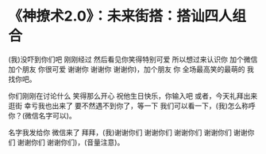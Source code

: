 # 《神撩术2.0》：未来街搭：搭讪四人组合

(我)没吓到你们吧 刚刚经过 然后看见你笑得特别可爱 所以想过来认识你 加个微信 加个朋友 你很可爱 谢谢你 谢谢你 谢谢你)，加个朋友 你 全场最高笑的最萌的 我找你吧。

你们刚刚在讨论什么 笑得那么开心 祝他生日快乐，你输入吧 或者，今天礼拜出来逛街 幸亏我也出来了 要不然遇不到你了，等一下 我们可以看一下，(我)怎么称呼你？(微信名字可以)。

名字我发给你 微信来了 拜拜，(我)谢谢你们 谢谢你们 谢谢你们 谢谢你们 谢谢你们 谢谢你们 谢谢你们)，(音量注意)。


